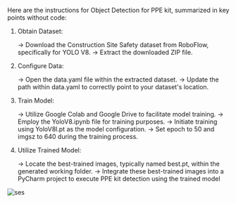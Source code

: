 
Here are the instructions for Object Detection for PPE kit, summarized in key points without code:

1) Obtain Dataset:

    -> Download the Construction Site Safety dataset from RoboFlow, specifically for YOLO V8.
    -> Extract the downloaded ZIP file.

2) Configure Data:

    -> Open the data.yaml file within the extracted dataset.
    -> Update the path within data.yaml to correctly point to your dataset's location.

3) Train Model:

    -> Utilize Google Colab and Google Drive to facilitate model training.
    -> Employ the YoloV8.ipynb file for training purposes.
    -> Initiate training using YoloV8l.pt as the model configuration.
    -> Set epoch to 50 and imgsz to 640 during the training process.

4) Utilize Trained Model:

    -> Locate the best-trained images, typically named best.pt, within the generated working folder.
    -> Integrate these best-trained images into a PyCharm project to execute PPE kit detection using the trained model





![ses](https://github.com/Udayr777/Computer-Vision/assets/18031941/97b73653-09cd-4d51-ae4b-a0bab07cf539)
